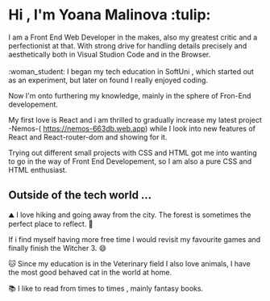 <h1>Hi , I'm Yoana Malinova :tulip:</h1>
I am a Front End Web Developer in the makes, also  my  greatest critic and a perfectionist at that. 
With strong drive for handling details precisely and aesthetically both in Visual Studion Code and in the Browser.<br/> 
<br/>
:woman_student: I began my tech education in SoftUni , which started out as an experiment, but later on found I really enjoyed coding. 

Now I'm onto furthering my knowledge, mainly in the sphere of Fron-End developement. 

My first love is React and i am thrilled to gradually increase my latest project -Nemos-( https://nemos-663db.web.app)
while I look into new features of React and React-router-dom and showing for it. 

Trying out different small projects with CSS and HTML got me into wanting to go in the way of Front End Developement, so I am also a pure CSS and HTML enthusiast.

Outside of the tech world ... 
---

:mountain: I love hiking and going away from the city. The forest is sometimes the perfect place to reflect. :deciduous_tree: 

If i find myself having more free time I would revisit my favourite games and  finally finish the Witcher 3. :smile: 

:cat: Since my education is in the Veterinary field I also love animals, I have the most good behaved cat in the world at home. 

:books: I like to read from times to times , mainly fantasy books. <br/>



